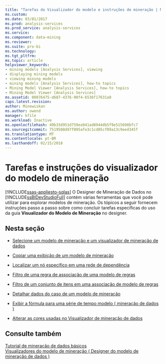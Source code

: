 ```yaml
---
title: "Tarefas do Visualizador do modelo e instruções de mineração | Microsoft Docs"
ms.custom: 
ms.date: 03/01/2017
ms.prod: analysis-services
ms.prod_service: analysis-services
ms.service: 
ms.component: data-mining
ms.reviewer: 
ms.suite: pro-bi
ms.technology: 
ms.tgt_pltfrm: 
ms.topic: article
helpviewer_keywords:
- mining models [Analysis Services], viewing
- displaying mining models
- viewing mining models
- mining models [Analysis Services], how-to topics
- Mining Model Viewer [Analysis Services], how-to topics
- Mining Model Viewer [Analysis Services]
ms.assetid: 00076475-d687-4376-90f4-6536f17631a0
caps.latest.revision: 
author: Minewiskan
ms.author: owend
manager: kfile
ms.workload: Inactive
ms.openlocfilehash: 49b33d951d759ea941ad8944db5f9e515698bfc7
ms.sourcegitcommit: 7519508d97f095afe3c1cd85cf09a13c9eed345f
ms.translationtype: MT
ms.contentlocale: pt-BR
ms.lasthandoff: 02/15/2018
---
```

# <a name="mining-model-viewer-tasks-and-how-tos"></a>Tarefas e instruções do visualizador do modelo de mineração
[!INCLUDE[ssas-appliesto-sqlas](../../includes/ssas-appliesto-sqlas.md)]
O Designer de Mineração de Dados no [!INCLUDE[ssBIDevStudioFull](../../includes/ssbidevstudiofull-md.md)] contém várias ferramentas que você pode utilizar para explorar modelos de mineração. Os tópicos a seguir fornecem instruções passo a passo sobre como concluir tarefas específicas do uso da guia **Visualizador do Modelo de Mineração** no designer.  
  
## <a name="in-this-section"></a>Nesta seção  
  
-   [Selecione um modelo de mineração e um visualizador de mineração de dados](../../analysis-services/data-mining/select-a-mining-model-and-a-data-mining-viewer.md)  
  
-   [Copiar uma exibição de um modelo de mineração](../../analysis-services/data-mining/copy-a-view-of-a-mining-model.md)  
  
-   [Localizar um nó específico em uma rede de dependência](../../analysis-services/data-mining/find-a-specific-node-in-a-dependency-network.md)  
  
-   [Filtro de uma regra de associação de uma modelo de regras](../../analysis-services/data-mining/filter-a-rule-in-an-association-rules-model.md)  
  
-   [Filtro de um conjunto de itens em uma associação de modelo de regras](../../analysis-services/data-mining/filter-an-itemset-in-an-association-rules-model.md)  
  
-   [Detalhar dados do caso de um modelo de mineração](../../analysis-services/data-mining/drill-through-to-case-data-from-a-mining-model.md)  
  
-   [Exibir a fórmula para uma série de tempo modelo &#40; mineração de dados &#41;](../../analysis-services/data-mining/view-the-formula-for-a-time-series-model-data-mining.md)  
  
-   [Alterar as cores usadas no Visualizador de mineração de dados](../../analysis-services/data-mining/change-the-colors-used-in-the-data-mining-viewer.md)  
  
## <a name="see-also"></a>Consulte também  
 [Tutorial de mineração de dados básicos](http://msdn.microsoft.com/library/6602edb6-d160-43fb-83c8-9df5dddfeb9c)   
 [Visualizadores do modelo de mineração &#40; Designer do modelo de mineração de dados &#41;](http://msdn.microsoft.com/library/4ba391d5-c97b-4848-ba7c-7d096fa4b7dd)  
  
  
